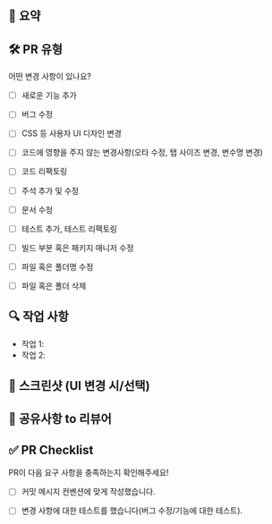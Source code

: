 <!--
  PR 제목은 “[카테고리] 요약 내용” 형태로 작성해주세요.
  예: [FE] 로그인 버튼 컴포넌트 리팩토링
-->

## 📌 요약
<!-- PR의 목적과 주요 변경사항을 한두 문장으로 정리 -->


## 🛠️ PR 유형

어떤 변경 사항이 있나요?

- [ ] 새로운 기능 추가
- [ ] 버그 수정
- [ ] CSS 등 사용자 UI 디자인 변경
- [ ] 코드에 영향을 주지 않는 변경사항(오타 수정, 탭 사이즈 변경, 변수명 변경)
- [ ] 코드 리팩토링
- [ ] 주석 추가 및 수정
- [ ] 문서 수정
- [ ] 테스트 추가, 테스트 리팩토링
- [ ] 빌드 부분 혹은 패키지 매니저 수정
- [ ] 파일 혹은 폴더명 수정
- [ ] 파일 혹은 폴더 삭제


## 🔍 작업 사항  
- 작업 1: 
- 작업 2:


## 📸 스크린샷 (UI 변경 시/선택)  
<!-- 변경 전/후 화면을 캡처해서 첨부 -->


## 💬 공유사항 to 리뷰어

<!--- 리뷰어가 중점적으로 봐줬으면 좋겠는 부분이 있으면 적어주세요. -->
<!--- 논의해야할 부분이 있다면 적어주세요.-->
<!--- ex) 메서드 XXX의 이름을 더 잘 짓고 싶은데 혹시 좋은 명칭이 있을까요? -->


## ✅ PR Checklist

PR이 다음 요구 사항을 충족하는지 확인해주세요!

- [ ] 커밋 메시지 컨벤션에 맞게 작성했습니다.
- [ ] 변경 사항에 대한 테스트를 했습니다(버그 수정/기능에 대한 테스트).

